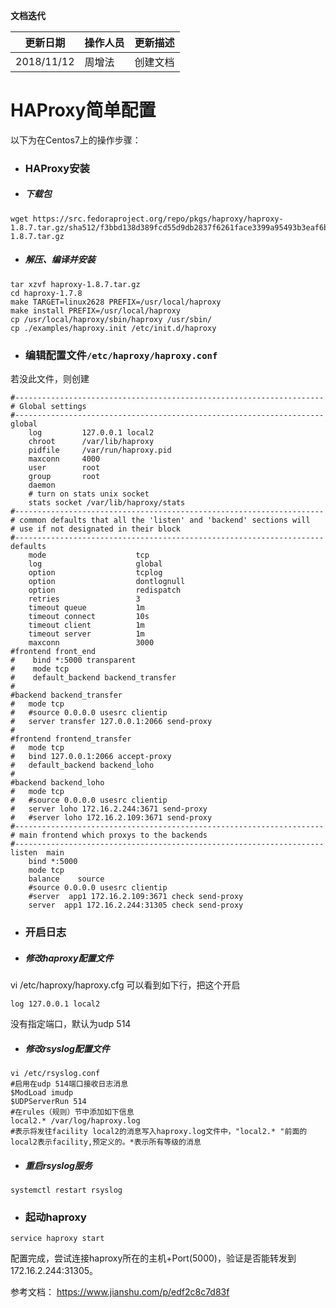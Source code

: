 **文档迭代**

|  更新日期 | 操作人员  | 更新描述  |
| ------------ | ------------ | ------------ |
|  2018/11/12 |周增法    | 创建文档  |

# HAProxy简单配置

以下为在Centos7上的操作步骤：

- ### HAProxy安装
 - ##### 下载包
```
wget https://src.fedoraproject.org/repo/pkgs/haproxy/haproxy-1.8.7.tar.gz/sha512/f3bbd138d389fcd55d9db2837f6261face3399a95493b3eaf6b33e19bc404d3564abbc42698573a5f94c22ea3d1e41cd604c1d879a73dd83740cf325b867231c/haproxy-1.8.7.tar.gz
```
 - ##### 解压、编译并安装
 ```
 tar xzvf haproxy-1.8.7.tar.gz
 cd haproxy-1.7.8
make TARGET=linux2628 PREFIX=/usr/local/haproxy
make install PREFIX=/usr/local/haproxy
cp /usr/local/haproxy/sbin/haproxy /usr/sbin/
cp ./examples/haproxy.init /etc/init.d/haproxy 
 ```

- ### 编辑配置文件`/etc/haproxy/haproxy.conf`     
若没此文件，则创建
```
#---------------------------------------------------------------------
# Global settings
#---------------------------------------------------------------------
global
    log         127.0.0.1 local2
    chroot      /var/lib/haproxy
    pidfile     /var/run/haproxy.pid
    maxconn     4000
    user        root
    group       root
    daemon
    # turn on stats unix socket
    stats socket /var/lib/haproxy/stats
#---------------------------------------------------------------------
# common defaults that all the 'listen' and 'backend' sections will
# use if not designated in their block
#---------------------------------------------------------------------
defaults
    mode                    tcp
    log                     global
    option                  tcplog
    option                  dontlognull
    option                  redispatch
    retries                 3
    timeout queue           1m
    timeout connect         10s
    timeout client          1m
    timeout server          1m
    maxconn                 3000
#frontend front_end
#    bind *:5000 transparent
#    mode tcp
#    default_backend backend_transfer
#
#backend backend_transfer
#   mode tcp
#   #source 0.0.0.0 usesrc clientip
#   server transfer 127.0.0.1:2066 send-proxy
#
#frontend frontend_transfer
#   mode tcp
#   bind 127.0.0.1:2066 accept-proxy
#   default_backend backend_loho
#
#backend backend_loho
#   mode tcp
#   #source 0.0.0.0 usesrc clientip
#   server loho 172.16.2.244:3671 send-proxy
#   #server loho 172.16.2.109:3671 send-proxy
#---------------------------------------------------------------------
# main frontend which proxys to the backends
#---------------------------------------------------------------------
listen  main
    bind *:5000
    mode tcp
    balance    source
    #source 0.0.0.0 usesrc clientip
    #server  app1 172.16.2.109:3671 check send-proxy
    server  app1 172.16.2.244:31305 check send-proxy
```

- ### 开启日志

 - ##### 修改haproxy配置文件
vi /etc/haproxy/haproxy.cfg 可以看到如下行，把这个开启
```
log 127.0.0.1 local2
```
没有指定端口，默认为udp 514

  - ##### 修改rsyslog配置文件
  ```
vi /etc/rsyslog.conf
#启用在udp 514端口接收日志消息
$ModLoad imudp
$UDPServerRun 514
#在rules（规则）节中添加如下信息
local2.* /var/log/haproxy.log
#表示将发往facility local2的消息写入haproxy.log文件中，"local2.* "前面的local2表示facility,预定义的。*表示所有等级的消息
```

 - ##### 重启rsyslog服务
 ```
systemctl restart rsyslog
```
- ### 起动haproxy
 ```
service haproxy start
```

配置完成，尝试连接haproxy所在的主机+Port(5000)，验证是否能转发到172.16.2.244:31305。

参考文档：
https://www.jianshu.com/p/edf2c8c7d83f
